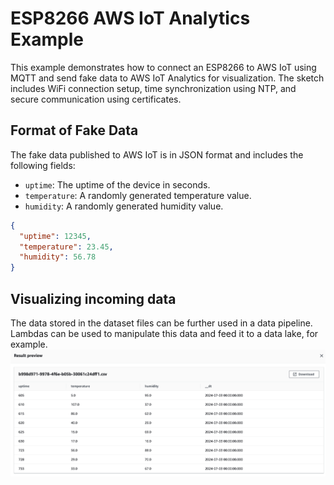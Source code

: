 # ESP8266 AWS IoT Analytics Example

This example demonstrates how to connect an ESP8266 to AWS IoT using MQTT and send fake data to AWS IoT Analytics for visualization. The sketch includes WiFi connection setup, time synchronization using NTP, and secure communication using certificates.


## Format of Fake Data
The fake data published to AWS IoT is in JSON format and includes the following fields:

- `uptime`: The uptime of the device in seconds.
- `temperature`: A randomly generated temperature value.
- `humidity`: A randomly generated humidity value.

```json
{
  "uptime": 12345,
  "temperature": 23.45,
  "humidity": 56.78
}
```

## Visualizing incoming data
The data stored in the dataset files can be further used in a data pipeline. Lambdas can be used to manipulate this data and feed it to a data lake, for example.
![Data received screenshot, with temperature and humidity values](./images/data-set.png)